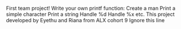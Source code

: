 First team project! 
Write your own printf function: 
Create a man Print a simple character 
Print a string Handle %d Handle %x etc. 
This project developed by Eyethu and Riana from ALX cohort 9
Ignore this line

